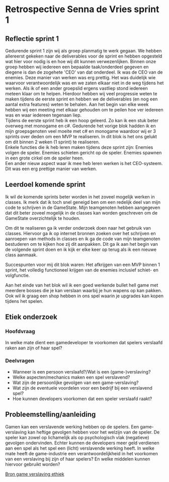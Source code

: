 # Retrospective Senna de Vries sprint 1

## Reflectie sprint 1
Gedurende sprint 1 zijn wij als groep planmatig te werk gegaan. We hebben allereerst gekeken naar de deliverables voor de sprint en hebben opgesteld wat hier voor nodig is en hoe wij dit kunnen verwezenlijken. Binnen onze groep hebben wij iedereen een bepaalde taak/onderdeel gegeven en diegene is dan de zogehete 'CEO' van dat onderdeel. Ik was de CEO van de enemies. Deze manier van werken was erg prettig. Het was duidelijk wie waarvoor verantwoordelijk was en we zaten elkaar niet in de weg tijdens het werken. Als ik of een ander groepslid ergens vastliep stond iedereen meteen klaar om te helpen. Hierdoor hebben wij veel progressie weten te maken tijdens de eerste sprint en hebben we de deliverables (en nog een aantal extra features) weten te behalen. Aan het begin van elke week hebben wij een meeting met elkaar gehouden om te peilen hoe ver iedereen was en waar iedereen tegenaan liep.  
Tijdens de eerste sprint heb ik een hoop geleerd. Zo kan ik een stuk beter overweg met monogame en c#. Gedurende het vorige blok hadden ik en mijn groepsgenoten veel moeite met c# en monogame waardoor wij er 3 sprints over deden om een MVP te realiseren. In dit blok is het ons gelukt om dit binnen 2 weken (1 sprint) te realiseren.   
Enkele functies die ik heb leren maken tijdens deze sprint zijn: Enemies volgen de speler. Enemies schieten gericht op de speler. Enemies spawnen in een grote cirkel om de speler heen.  
Een ander nieuw aspect waar ik mee heb leren werken is het CEO-systeem. Dit was een erg prettige manier van werken.

## Leerdoel komende sprint
Ik wil de komende sprints beter worden in het zoveel mogelijk werken in classes. Ik merk dat ik toch snel geneigd ben om een redelijk deel van mijn code te schrijven in de GameState. Mijn teamgenoten hebben aangegeven dat dit beter zoveel mogelijk in de classes kan worden geschreven om de GameState overzichtelijk te houden.  

Om dit te realiseren ga ik verder onderzoek doen naar het gebruik van classes. Hiervoor ga ik op internet bronnen zoeken over het schrijven en aanroepen van methods in classes en ik ga de code van mijn teamgenoten bestuderen om te kijken hoe zij dit aanpakken. Dit ga ik aan het begin van de volgende sprint doen en ik kijk er elke keer op terug als ik een nieuwe class aanmaak.  

Succespunten voor mij dit blok waren: Het afkrijgen van een MVP binnen 1 sprint, het volledig functioneel krijgen van de enemies inclusief schiet- en volgfunctie.  

Aan het einde van het blok wil ik een goed werkende bullet hell game met meerdere bosses die je kan verslaan waarbij je hun wapens op kan pakken. Ook wil ik graag een shop hebben in ons spel waarin je upgrades kan kopen tijdens het spelen.

## Etiek onderzoek

### Hoofdvraag
In welke mate dient een gamedeveloper te voorkomen dat spelers verslaafd raken aan zijn of haar spel?

### Deelvragen
- Wanneer is een persoon verslaafd?/Wat is een (game-)verslaving?
- Welke aspecten/mechanics maken een spel verslavend?
- Wat zijn de persoonlijke gevolgen van een game-verslaving?
- Wat zijn de eventuele voordelen voor een bedrijf bij een verslavend spel?
- Hoe kunnen developers voorkomen dat een speler verslaafd raakt?

## Probleemstelling/aanleiding
Gamen kan een verslavende werking hebben op de spelers. Een game-verslaving kan heftige gevolgen hebben voor het welzijn van de speler. De speler kan zowel op lichamelijk als op psychologisch vlak (negatieve) gevolgen ondervinden. Echter kunnen de developers meer geld verdienen aan een spel als het spel een (licht) verslavende werking heeft. In welke mate heeft de game-industrie een verantwoordelijkheid in het voorkomen van een verslaving bij zijn of haar spelers? En welke middelen kunnen hiervoor gebruikt worden?

[Bron game verslaving ethiek](https://fastercapital.com/nl/inhoud/Ethische-kwesties-in-gaming-en-entertainment-Navigeren-door-het-ethische-landschap--gaming-en-ondernemersverantwoordelijkheid.html#Verslaving-en-spelerswelzijn)
